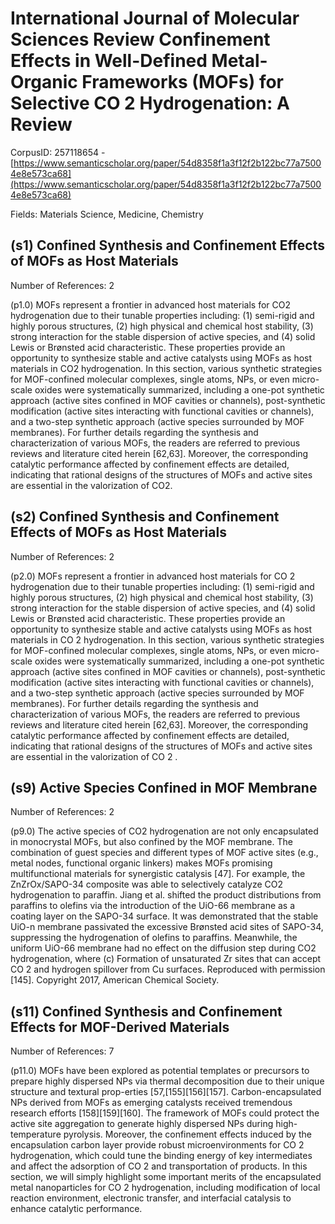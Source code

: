 # International Journal of Molecular Sciences Review Confinement Effects in Well-Defined Metal-Organic Frameworks (MOFs) for Selective CO 2 Hydrogenation: A Review

CorpusID: 257118654 - [https://www.semanticscholar.org/paper/54d8358f1a3f12f2b122bc77a75004e8e573ca68](https://www.semanticscholar.org/paper/54d8358f1a3f12f2b122bc77a75004e8e573ca68)

Fields: Materials Science, Medicine, Chemistry

## (s1) Confined Synthesis and Confinement Effects of MOFs as Host Materials
Number of References: 2

(p1.0) MOFs represent a frontier in advanced host materials for CO2 hydrogenation due to their tunable properties including: (1) semi-rigid and highly porous structures, (2) high physical and chemical host stability, (3) strong interaction for the stable dispersion of active species, and (4) solid Lewis or Brønsted acid characteristic. These properties provide an opportunity to synthesize stable and active catalysts using MOFs as host materials in CO2 hydrogenation. In this section, various synthetic strategies for MOF-confined molecular complexes, single atoms, NPs, or even micro-scale oxides were systematically summarized, including a one-pot synthetic approach (active sites confined in MOF cavities or channels), post-synthetic modification (active sites interacting with functional cavities or channels), and a two-step synthetic approach (active species surrounded by MOF membranes). For further details regarding the synthesis and characterization of various MOFs, the readers are referred to previous reviews and literature cited herein [62,63]. Moreover, the corresponding catalytic performance affected by confinement effects are detailed, indicating that rational designs of the structures of MOFs and active sites are essential in the valorization of CO2. 
## (s2) Confined Synthesis and Confinement Effects of MOFs as Host Materials
Number of References: 2

(p2.0) MOFs represent a frontier in advanced host materials for CO 2 hydrogenation due to their tunable properties including: (1) semi-rigid and highly porous structures, (2) high physical and chemical host stability, (3) strong interaction for the stable dispersion of active species, and (4) solid Lewis or Brønsted acid characteristic. These properties provide an opportunity to synthesize stable and active catalysts using MOFs as host materials in CO 2 hydrogenation. In this section, various synthetic strategies for MOF-confined molecular complexes, single atoms, NPs, or even micro-scale oxides were systematically summarized, including a one-pot synthetic approach (active sites confined in MOF cavities or channels), post-synthetic modification (active sites interacting with functional cavities or channels), and a two-step synthetic approach (active species surrounded by MOF membranes). For further details regarding the synthesis and characterization of various MOFs, the readers are referred to previous reviews and literature cited herein [62,63]. Moreover, the corresponding catalytic performance affected by confinement effects are detailed, indicating that rational designs of the structures of MOFs and active sites are essential in the valorization of CO 2 .
## (s9) Active Species Confined in MOF Membrane
Number of References: 2

(p9.0) The active species of CO2 hydrogenation are not only encapsulated in monocrystal MOFs, but also confined by the MOF membrane. The combination of guest species and different types of MOF active sites (e.g., metal nodes, functional organic linkers) makes MOFs promising multifunctional materials for synergistic catalysis [47]. For example, the ZnZrOx/SAPO-34 composite was able to selectively catalyze CO2 hydrogenation to paraffin. Jiang et al. shifted the product distributions from paraffins to olefins via the introduction of the UiO-66 membrane as a coating layer on the SAPO-34 surface. It was demonstrated that the stable UiO-n membrane passivated the excessive Brønsted acid sites of SAPO-34, suppressing the hydrogenation of olefins to paraffins. Meanwhile, the uniform UiO-66 membrane had no effect on the diffusion step during CO2 hydrogenation, where (c) Formation of unsaturated Zr sites that can accept CO 2 and hydrogen spillover from Cu surfaces. Reproduced with permission [145]. Copyright 2017, American Chemical Society.
## (s11) Confined Synthesis and Confinement Effects for MOF-Derived Materials
Number of References: 7

(p11.0) MOFs have been explored as potential templates or precursors to prepare highly dispersed NPs via thermal decomposition due to their unique structure and textural prop-erties [57,[155][156][157]. Carbon-encapsulated NPs derived from MOFs as emerging catalysts received tremendous research efforts [158][159][160]. The framework of MOFs could protect the active site aggregation to generate highly dispersed NPs during high-temperature pyrolysis. Moreover, the confinement effects induced by the encapsulation carbon layer provide robust microenvironments for CO 2 hydrogenation, which could tune the binding energy of key intermediates and affect the adsorption of CO 2 and transportation of products. In this section, we will simply highlight some important merits of the encapsulated metal nanoparticles for CO 2 hydrogenation, including modification of local reaction environment, electronic transfer, and interfacial catalysis to enhance catalytic performance.
